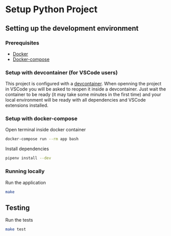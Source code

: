 # Setup Python Project

## Setting up the development environment

### Prerequisites

- [Docker](https://docs.docker.com/engine/installation/)
- [Docker-compose](https://docs.docker.com/compose/install/)

### Setup with devcontainer (for VSCode users)

This project is configured with a [devcontainer](https://code.visualstudio.com/docs/remote/containers).
When openning the project in VSCode you will be asked to reopen it inside a
devcontainer. Just wait the container to be ready (it may take some minutes
in the first time) and your local environment will be ready with all
dependencies and VSCode extensions installed.

### Setup with docker-compose

Open terminal inside docker container

```bash
docker-compose run --rm app bash
```

Install dependencies

```bash
pipenv install --dev
```

### Running locally

Run the application

```bash
make
```

## Testing

Run the tests

```bash
make test
```
